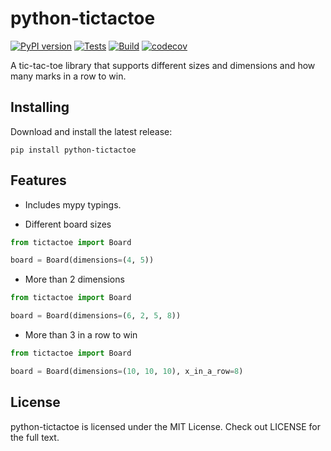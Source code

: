 # python-tictactoe
[![PyPI version](https://badge.fury.io/py/python-tictactoe.svg)](https://badge.fury.io/py/python-tictactoe) [![Tests](https://github.com/AttackingOrDefending/python-tictactoe/actions/workflows/tests.yml/badge.svg)](https://github.com/AttackingOrDefending/python-tictactoe/actions/workflows/tests.yml) [![Build](https://github.com/AttackingOrDefending/python-tictactoe/actions/workflows/build.yml/badge.svg)](https://github.com/AttackingOrDefending/python-tictactoe/actions/workflows/build.yml) [![codecov](https://codecov.io/gh/AttackingOrDefending/python-tictactoe/branch/main/graph/badge.svg?token=7N5LHRA3OC)](https://codecov.io/gh/AttackingOrDefending/python-tictactoe)

A tic-tac-toe library that supports different sizes and dimensions and how many marks in a row to win.

Installing
----------

Download and install the latest release:

    pip install python-tictactoe

## Features

* Includes mypy typings.

* Different board sizes
```python
from tictactoe import Board

board = Board(dimensions=(4, 5))
```
* More than 2 dimensions
```python
from tictactoe import Board

board = Board(dimensions=(6, 2, 5, 8))
```
* More than 3 in a row to win
```python
from tictactoe import Board

board = Board(dimensions=(10, 10, 10), x_in_a_row=8)
```

## License
python-tictactoe is licensed under the MIT License. Check out LICENSE for the full text.
